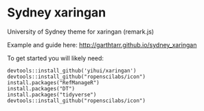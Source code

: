 # Sydney xaringan

University of Sydney theme for xaringan (remark.js)

Example and guide here: http://garthtarr.github.io/sydney_xaringan

To get started you will likely need:

```
devtools::install_github('yihui/xaringan')
devtools::install_github("ropenscilabs/icon")
install.packages("RefManageR")
install.packages("DT")
install.packages("tidyverse")
devtools::install_github("ropenscilabs/icon")
```
